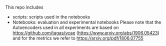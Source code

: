 This repo includes
- scripts: scripts used in the notebooks
- Notebooks: evaluation and experimental notebooks
Please note that the Autoencoders used in all experiments are based on https://github.com/tagas/vcae (https://www.arxiv.org/abs/1906.05423) and for the metrics we refer to https://arxiv.org/pdf/1806.07755

